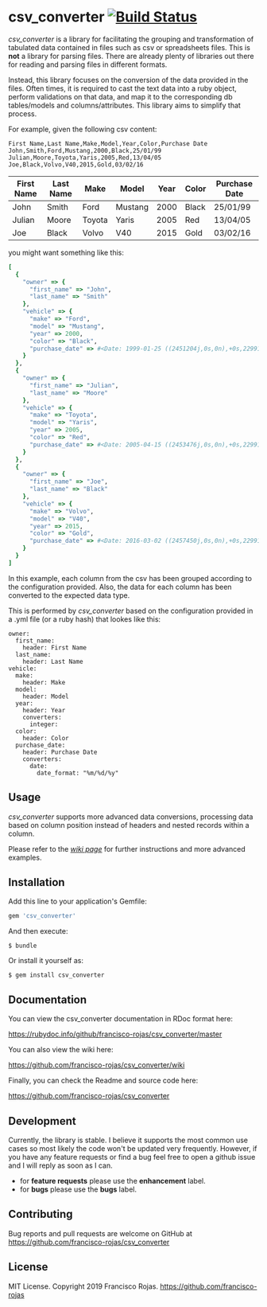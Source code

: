 # csv_converter [![Build Status](https://travis-ci.org/francisco-rojas/basic_ruby.svg?branch=master)](https://travis-ci.org/francisco-rojas/basic_ruby)

*csv_converter* is a library for facilitating the grouping and transformation of tabulated data contained in files such as csv or spreadsheets files. This is **not** a library for parsing files. There are already plenty of libraries out there for reading and parsing files in different formats.

Instead, this library focuses on the conversion of the data provided in the files. Often times, it is required to cast the text data into a ruby object, perform validations on that data, and map it to the corresponding db tables/models and columns/attributes. This library aims to simplify that process.

For example, given the following csv content:

```
First Name,Last Name,Make,Model,Year,Color,Purchase Date
John,Smith,Ford,Mustang,2000,Black,25/01/99
Julian,Moore,Toyota,Yaris,2005,Red,13/04/05
Joe,Black,Volvo,V40,2015,Gold,03/02/16
```

| First Name  | Last Name | Make    | Model   | Year | Color | Purchase Date |
| ----------- | --------- | ------- | ------- | ---- | ----- | ------------- |
| John        | Smith     | Ford    | Mustang | 2000 | Black | 25/01/99      |
| Julian      | Moore     | Toyota  | Yaris   | 2005 | Red   | 13/04/05      |
| Joe         | Black     | Volvo   | V40     | 2015 | Gold  | 03/02/16      |


you might want something like this:

```ruby
[
  {
    "owner" => {
      "first_name" => "John",
      "last_name" => "Smith"
    },
    "vehicle" => {
      "make" => "Ford",
      "model" => "Mustang",
      "year" => 2000,
      "color" => "Black",
      "purchase_date" => #<Date: 1999-01-25 ((2451204j,0s,0n),+0s,2299161j)>
    }
  },
  {
    "owner" => {
      "first_name" => "Julian",
      "last_name" => "Moore"
    },
    "vehicle" => {
      "make" => "Toyota",
      "model" => "Yaris",
      "year" => 2005,
      "color" => "Red",
      "purchase_date" => #<Date: 2005-04-15 ((2453476j,0s,0n),+0s,2299161j)>
    }
  },
  {
    "owner" => {
      "first_name" => "Joe",
      "last_name" => "Black"
    },
    "vehicle" => {
      "make" => "Volvo",
      "model" => "V40",
      "year" => 2015,
      "color" => "Gold",
      "purchase_date" => #<Date: 2016-03-02 ((2457450j,0s,0n),+0s,2299161j)>
    }
  }
]
```

In this example, each column from the csv has been grouped according to the configuration provided. Also, the data for each column has been converted to the expected data type.

This is performed by *csv_converter* based on the configuration provided in a .yml file (or a ruby hash) that lookes like this:

```
owner:
  first_name:
    header: First Name
  last_name:
    header: Last Name
vehicle:
  make:
    header: Make
  model:
    header: Model
  year:
    header: Year
    converters:
      integer:
  color:
    header: Color
  purchase_date:
    header: Purchase Date
    converters:
      date:
        date_format: "%m/%d/%y"
```

## Usage

*csv_converter* supports more advanced data conversions, processing data based on column position instead of headers and nested records within a column.

Please refer to the [*wiki page*](https://github.com/francisco-rojas/csv_converter/wiki) for further instructions and more advanced examples.

## Installation

Add this line to your application's Gemfile:

```ruby
gem 'csv_converter'
```

And then execute:

    $ bundle

Or install it yourself as:

    $ gem install csv_converter

## Documentation
You can view the csv_converter documentation in RDoc format here:

https://rubydoc.info/github/francisco-rojas/csv_converter/master

You can also view the wiki here:

https://github.com/francisco-rojas/csv_converter/wiki

Finally, you can check the Readme and source code here:

https://github.com/francisco-rojas/csv_converter

## Development

Currently, the library is stable. I believe it supports the most common use cases so most likely the code won't be updated very frequently. However, if you have any feature requests or find a bug feel free to open a github issue and I will reply as soon as I can.

- for **feature requests** please use the **enhancement** label.
- for **bugs** please use the **bugs** label.

## Contributing

Bug reports and pull requests are welcome on GitHub at https://github.com/francisco-rojas/csv_converter

## License

MIT License. Copyright 2019 Francisco Rojas. https://github.com/francisco-rojas
